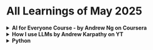 # All Learnings of May 2025

<details>
   <summary><strong>AI for Everyone Course - by Andrew Ng on Coursera</strong></summary>

## 20/5/25
- ANI, Gen AI and AGI
- Supervised Learning
- How do LLMs work?
- Importance of Cleaning up data before feeding it to system
- ML v/s DS
- What is Deep Learning / Neural Networks?

## 21/5/25
- Starting an AI project: Workflows for ML and DS projects
- Brainstorming Framework: How can businesses use AI to be more efficient
- Build v/s Buy
- Working with an AI team
- Various Libraris/Tools: PyTorch, TensorFlow, HuggingFace, Paddle Paddle, Scikit-Learn, R, Research Pubilication on arxiv, Repos: Github
- Building AI in your company: Case Studies for Smart Speackers and Self-Driving Cars
- Different Roles for AI: Software Engineer, ML Engineer, ML Researcher, Data Scientist, Data Engineer, AI Product Manager
- AlexNet and its papers

## 22/5/25
- Execute Pilot Projcts: more important for initial projects to succeed rather than be most valuable
- Show traction within 6-12 months
- Who is CAIO: Chief AI Officer looks upon the in-house AI team which develops solutions for other business units
- Providing AI training for executives, senior business leaders, leaders of divitions and trainees too is very important
- Better Product -> More Users -> More Data -> Better Product and the cycle continues
- Don't be too optimistic or pessimistic about AI. It can't solve everything? At the same time, it can create great impact for very specific applications
- Get some friends to learn about AI
- Start brainstorming projects with them: No project is too small to start
- Areas of Impact: Computer Vision, NLP, Speech, Generative AI, Robotics, General ML, Unsupervised Learning, Transfer Learning, Reinforcement Learning, GAN, Knowledge graphs etc.
- Limitations of AI: Biases, performance issues, adversarial attacks, deepfakes etc.
</details>

<details>
  <summary><strong>How I use LLMs by Andrew Karpathy on YT</strong></summary>

  # [How I use LLMs -by Andrej Karpathy](https://www.youtube.com/watch?v=EWvNQjAaOHw)
  ## 23/5/25
  - User input -> LLM like ChatGPT (Generative Pre-trained Transformer) -> Output
  - Basically LLMs predict the next works in a sentence as we type.
  - How user input is divided into tokens? Use [Tiktokenizer](https://tiktokenizer.vercel.app/) to actually what's happening under the hood.
  - What is context window? It is like the working memory.
  - LLMs are usually out of date by a few months.
  - For every 1TB data trained on LLM, there will be trillions of parameters that can be fine tuned.
  - What is pre-training and what is post-training?

  ### Extra
  - I learnt about OpenAI's API keys. I will use them sooner of later.

  ## 24/5/25
  - In reinforcement learning, model discovers thinking strategies that leads to good outcomes.
  - Research Paper: Incentivizing Reasoning Capability in LLMs via Reinforcement learning.
  - All models of GPT like o1, o3-mini, o3-mini-high, 03-pro etc are "thinking" models.
  - If you want to do more complex tasks in math and coding, try "reasoning / thinking" models.
  - How does internet search work? This tool has the power to insert tokens into our context window.
  - Models can switch anytime to "web search" even if you don't specify it.
  - "Deep Research" is a combination of Internet Search and Thinking.
  - Try asking different models aobut recent news.

  ## 25/5/25
  ### Uploading documents feature
  - It may discard images
  - If present, it will not be well understood
  - Under the hood:
   ```mermaid
flowchart LR;
A[PDF]-->B[Text/Tokens];
B-->C[Context Window];
   ```
  - Use LLMs to read books faster and clearer
  ### Python Interpreter
  - For calculating big multiplications, GPT uses a Python interpreter, write code, calculates the answer, converts it to text and puts it in the context window.
  - Some other LLMs may not use code, it can directly do it using its brain. But, it may be wrong!

    ### Advanced Data Analysis
    - Ask GPT OpenAI valuation throughout the years in the form of table, then ask it to create graphs.
    - Also, this can be wrong! You need to dig a little bit.
    - But, it is actually powerful.
    ### Claud: Artifacts, Apps and Diagrams
    - Create 20 flashcards from a text
    - Tell it to create an quiz app for the flashcards. It basically adds UI to it
    - You can create mindmaps if you are a visual learner. It uses the Mermaid library. Same thing which I used above.
    ## Cursor - AI
    - You just have to give some prompts. The rest, it will take care. The composer will generate the code.
    - In chat, you can ask to explain a specific chunk of code to be explained.
    ## Audio Input/Ouput
    - You can either record your audio which gets converted to text which is then fed into the context window
    - Using Advanced Audio Mode: We can speak live and we give answers instantly
    - So, there are audio tokens getting exchanged
    - NotebookLM: You can add files, text, websites in the context window, then you can create a podcast out of it.
    ## Image
    - GPT splits the images into small patches, then the patches are added in series into the context window.
    - Output: DALL-E like models
    ## Video
    - You can "live call" with GPT and ask questions.
    - There are LLMs which generate videos. Eg: Sora
    ## GPT Memory
    - Saves memory about you from chat to chat
    - It can be invoked by us or it can happen automatically
    - "Can you please remember this".
    - You can customize GPT
    ## Custom GPT
    - You can create translators specifically for translation
    - You can ask it to give output in the form which you like by telling it before hand
    - You need not give the format again and again

    # Extra
    ## Natural Language Processing (NLP)
    - Natural Language Processing is a broader field focused on enabling computers to understand, interpret and generate human language.
    - Uses Sentiment Analysis, Named Entity Recognition and Machine Translation.

    ## Large Language Models (LLM)
    - Powerful subset of NLP.
    - Characterized by their massive size, training and ability to perform wide range of tasks.
    - Eg: Llama, GPT etc.
</details>

<details>
   <summary><strong>Python</strong></summary>

   # 26/5/25
   - Learnt basic arithmetic
   - Learnt basic syntax
   - True, False, bool(), None, is, ==, difference between `is` and `==`, chainin relational operators
   - Strings and their basics, f-strings
   ## How to actually learn python fast?
   - Week 1-2: Master the basics
   - Week 3-4: Write at least 30-40 programs
   - Never fall into "tutorial hell". When watching 70-80% of content, you actually only retain 10-20%.
   - Focus on 80-90% doing and only 20% tutorials.
   - Pick a Niche: Web Dev (Django, Flask, Fast API), Game Dev (Pygame), Data Analysis (Pandas, Numpy), Machine Learning (PyTorch, Tensorflow), Working with AI agents (LangChain, LangGraph), Automation scripts for daily tasks and Hardware Projects (Raspberry Pi).
   - After picking your niche, pick a project to work on.
   - Finish the damn project! Even if it is bad!
   - Advanced Python: List comprehensions, Generator expressions, Context managers, Dictionary and Set Operations, Decorators, Type Hints
   - Version Control your code properly
   - Deploy your projects: Web apps (Heroku, Railway or Render), Data Projects (Google Colab, Kaggle), Utilities (Docker)
</details>
